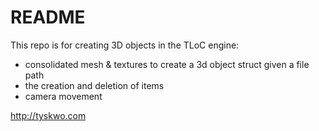 # README #

This repo is for creating 3D objects in the TLoC engine:

* consolidated mesh & textures to create a 3d object struct given a file path
* the creation and  deletion of items
* camera movement

http://tyskwo.com
